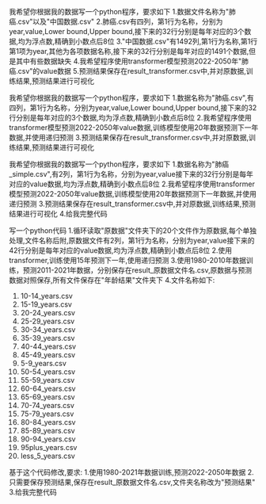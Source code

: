 我希望你根据我的数据写一个python程序，要求如下
1.数据文件名称为"肺癌.csv"以及"中国数据.csv"
2.肺癌.csv有四列，第1行为名称，分别为year,value,Lower bound,Upper bound,接下来的32行分别是每年对应的3个数据,均为浮点数,精确到小数点后8位
3."中国数据.csv"有1492列,第1行为名称,第1行第1项为year,其他为各项数据名称,接下来的32行分别是每年对应的1491个数据,但是其中有些数据缺失
4.我希望程序使用transformer模型预测2022-2050年"肺癌.csv"的value数据
5.预测结果保存在result_transformer.csv中,并对原数据,训练结果,预测结果进行可视化

我希望你根据我的数据写一个python程序，要求如下
1.数据名称为"肺癌.csv",有四列，第1行为名称，分别为year,value,Lower bound,Upper bound,接下来的32行分别是每年对应的3个数据,均为浮点数,精确到小数点后8位
2.我希望程序使用transformer模型预测2022-2050年value数据,训练模型使用20年数据预测下一年数据,并使用递归预测
3.预测结果保存在result_transformer.csv中,并对原数据,训练结果,预测结果进行可视化

我希望你根据我的数据写一个python程序，要求如下
1.数据名称为"肺癌_simple.csv",有2列，第1行为名称，分别为year,value接下来的32行分别是每年对应的value数据,均为浮点数,精确到小数点后8位
2.我希望程序使用transformer模型预测2022-2050年value数据,训练模型使用20年数据预测下一年数据,并使用递归预测
3.预测结果保存在result_transformer.csv中,并对原数据,训练结果,预测结果进行可视化
4.给我完整代码

写一个python代码
1.循环读取"原数据"文件夹下的20个文件作为原数据,每个单独处理,文件名称后附,原数据文件有2列，第1行为名称，分别为year,value接下来的42行分别是每年对应的value数据,均为浮点数,精确到小数点后8位
2.使用transformer,训练使用15年预测下一年,使用递归预测
3.使用1980-2010年数据训练，预测2011-2021年数据，分别保存在result_原数据文件名.csv,原数据与预测数据对照保存,所有文件保存在"年龄结果"文件夹下
4.文件名称如下:
1. 10-14_years.csv
2. 15-19_years.csv
3. 20-24_years.csv
4. 25-29_years.csv
5. 30-34_years.csv
6. 35-39_years.csv
7. 40-44_years.csv
8. 45-49_years.csv
9. 5-9_years.csv
10. 50-54_years.csv
11. 55-59_years.csv
12. 60-64_years.csv
13. 65-69_years.csv
14. 70-74_years.csv
15. 75-79_years.csv
16. 80-84_years.csv
17. 85-89_years.csv
18. 90-94_years.csv
19. 95plus_years.csv
20. less_5_years.csv


基于这个代码修改,要求:
1.使用1980-2021年数据训练,预测2022-2050年数据
2.只需要保存预测结果,保存在result_原数据文件名.csv,文件夹名称改为"预测结果"
3.给我完整代码
